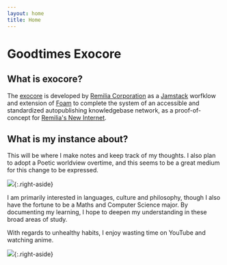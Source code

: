```yaml
---
layout: home
title: Home
---
```


# Goodtimes Exocore
## What is exocore?
The [exocore](https://exocore.netlify.app/) is developed by [Remilia Corporation](https://remilia.org) as a [Jamstack](https://jamstack.org/) worfklow and extension of [Foam](https://github.com/foambubble/foam) to complete the system of an accessible and standardized autopublishing knowledgebase network, as a proof-of-concept for [Remilia's New Internet](https://mirror.xyz/charlemagnefang.eth/831rVsd2Z7cjxnBAw118gW8MylKibfC2AeJ6YUHiAvA).

## What is my instance about?
This will be where I make notes and keep track of my thoughts. I also plan to adopt a Poetic worldview overtime, and this seems to be a great medium for this change to be expressed.

![](/images/girl-online.png){:.right-aside}

I am primarily interested in languages, culture and philosophy, though I also have the fortune to be a Maths and Computer Science major. By documenting my learning, I hope to deepen my understanding in these broad areas of study.

With regards to unhealthy habits, I enjoy wasting time on YouTube and watching anime.

![](/images/girl-online.png){:.right-aside}

